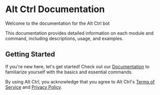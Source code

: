 # Alt Ctrl Documentation

Welcome to the documentation for the Alt Ctrl bot

This documentation provides detailed information on each module and command, including descriptions, usage, and examples.

## Getting Started

If you're new here, let's get started! Check out our [Documentation](/guide) to familiarize yourself with the basics and essential commands.

By using Alt Ctrl, you acknowledge that you agree to Alt Ctrl's [Terms of Service](/terms) and [Privacy Policy](/privacy).
